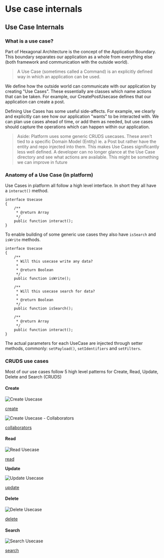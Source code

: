 # Use case internals

## Use Case Internals

### What is a use case?

Part of Hexagonal Architecture is the concept of the Application Boundary. This boundary separates our application as a whole from everything else \(both framework and communication with the outside world\).

> A Use Case \(sometimes called a Command\) is an explicitly defined way in which an application can be used.

We define how the outside world can communicate with our application by creating "Use Cases". These essentially are classes which name actions that can be taken. For example, our CreatePostUsecase defines that our application can create a post.

Defining Use Cases has some useful side-affects. For example, we clearly and explicitly can see how our application "wants" to be interacted with. We can plan use cases ahead of time, or add them as needed, but use cases should capture the operations which can happen within our application.

> Aside: Platform uses some generic CRUDS usecases. These aren't tied to a specific Domain Model \(Entity\) ie. a Post but rather have the entity and repo injected into them. This makes Use Cases significantly less well defined. A developer can no longer glance at the Use Case directory and see what actions are available. This might be something we can improve in future

### Anatomy of a Use Case \(in platform\)

Use Cases in platform all follow a high level interface. In short they all have a `interact()` method.

```text
interface Usecase
{
    /**
     * @return Array
     */
    public function interact();
}
```

To enable building of some generic use cases they also have `isSearch` and `isWrite` methods.

```text
interface Usecase
{
    /**
     * Will this usecase write any data?
     *
     * @return Boolean
     */
    public function isWrite();

    /**
     * Will this usecase search for data?
     *
     * @return Boolean
     */
    public function isSearch();

    /**
     * @return Array
     */
    public function interact();
}
```

The actual parameters for each UseCase are injected through setter methods, commonly: `setPayload()`, `setIdentifiers` and `setFilters`.

### CRUDS use cases

Most of our use cases follow 5 high level patterns for Create, Read, Update, Delete and Search \(CRUDS\)

#### Create

![Create Usecase](../.gitbook/assets/create-usecase-1.png)

[create](http://www.nomnoml.com/#view/%23title%3ACreate%20Usecase%0A%0A%5B%3Cstate%3Erequest%7C%0Apayload%0Aidentifier%0Afilters%5D%0A%0A%5BCreate%20Usecase%7C%0A%5B%3Cstart%3E%20interact%5D-%3E%5BGet%20Entity%5D%0A%5BGet%20Entity%5D-%3E%5BVerify%20Create%20Auth%5D%0A%5BVerify%20Create%20Auth%5D-%3E%5BVerify%20Valid%5D%0A%5BVerify%20Valid%5D-%3E%5BCreate%20Entity%5D%0A%5BCreate%20Entity%5D-%3E%5BGet%20Created%5D%0A%5BGet%20Created%5D-%3E%5B%3Cchoice%3E%20Can%20Read%3F%5D%0A%5B%3Cchoice%3E%20Can%20Read%3F%5D-%3E%5BFormat%20Entity%5D%0A%5B%3Cchoice%3E%20Can%20Read%3F%5D-%3E%5B%3Cend%3E%20return%5D%0A%5BFormat%20Entity%5D-%3E%5B%3Cend%3E%20return%5D%0A%5D%0A%0A%0A%5B%3Cstate%3Erequest%5D-%3E%5BCreate%20Usecase%5D%0A%5BCreate%20Usecase%5D-%3E%5B%3Cstate%3Eresponse%5D%0A%5B%3Cstate%3Eresponse%5D-%3E%5BOutputFormatter%5D%0A%0A%23direction%3A%20right%0A)

![Create Usecase - Collaborators](../.gitbook/assets/create-usecase-collab%20%283%29.png)

[collaborators](http://www.nomnoml.com/#view/%23title%3A%20Create%20UseCase%20Collaborators%0A%0A%5BCreateUsecase%7C%7C%0Ainteract%28%29%0AsetPayload%28%29%5D%0A%0A%5BValidator%5D%3C-%2B%5BCreateUsecase%5D%0A%5BAuthorizer%5D%3C-%2B%5BCreateUsecase%5D%0A%5BFormatter%5D%3C-%2B%5BCreateUsecase%5D%0A%5BRepository%5D%3C-%2B%5BCreateUsecase%5D%0A%0A%5BCreateUsecase%5D-%3E%5B%3Cinput%3E%20payload%5D%0A%0A%23direction%3A%20right)

#### Read

![Read Usecase](../.gitbook/assets/read-usecase-2%20%281%29.png)

[read](http://www.nomnoml.com/#view/%23title%3A%20%20Read%20UseCase%0A%5B%3Cstate%3Erequest%5D-%3E%5BRead%20Usecase%5D%0A%5BRead%20Usecase%5D-%3E%5B%3Cstate%3Eresponse%5D%0A%5B%3Cstate%3Eresponse%5D-%3E%5BOutputFormatter%5D%0A%0A%5B%3Cstate%3Erequest%7C%0Apayload%0Aidentifier%0Afilters%5D%0A%0A%5BRead%20Usecase%7C%0A%5B%3Cstart%3E%20interact%28%29%5D-%3E%5BGet%20Entity%5D%0A%5BGet%20Entity%5D-%3E%5BVerify%20Read%20Auth%5D%0A%5BVerify%20Read%20Auth%5D-%3E%5BFormat%20Entity%5D%0A%5BFormat%20Entity%5D-%3E%5B%3Cend%3E%20return%5D%0A%5D%0A%0A%23direction%3A%20right)

**Update**

![Update Usecase](../.gitbook/assets/update-usecase-2%20%281%29.png)

[update](http://www.nomnoml.com/#view/%23title%3AUpdate%20UseCase%0A%0A%5B%3Cstate%3Erequest%5D-%3E%5BUpdate%20Usecase%5D%0A%5BUpdate%20Usecase%5D-%3E%5B%3Cstate%3Eresponse%5D%0A%5B%3Cstate%3Eresponse%5D-%3E%5BOutputFormatter%5D%0A%0A%5B%3Cstate%3Erequest%7C%20payload%20identifier%20filters%5D%0A%5BUpdate%20Usecase%7C%20%0A%0A%5B%3Cstart%3E%20interact%28%29%5D-%3E%5BGet%20Entity%5D%0A%5BGet%20Entity%5D-%3E%5BUpdate%20State%5D%0A%5BUpdate%20State%5D-%3E%5BVerify%20Update%20Auth%5D%0A%5BVerify%20Update%20Auth%5D-%3E%5BVerify%20Valid%5D%0A%5BVerify%20Valid%5D-%3E%5BUpdate%20Entity%5D%0A%5BUpdate%20Entity%5D-%3E%5B%3Cchoice%3E%20Can%20Read%3F%5D%0A%5B%3Cchoice%3E%20Can%20Read%3F%5D-%3E%5BFormat%20Entity%5D%0A%5BFormat%20Entity%5D-%3E%5B%3Cend%3E%20return%5D%0A%5B%3Cchoice%3E%20Can%20Read%3F%5D-%3E%5B%3Cend%3E%20return%5D%20%0A%5D%0A%0A%23direction%3A%20right%0A%0A)

#### Delete

![Delete Usecase](../.gitbook/assets/delete-usecase-1%20%281%29.png)

[delete](http://www.nomnoml.com/#view/%23title%3ADelete%20UseCase%0A%0A%5B%3Cstate%3Erequest%5D-%3E%5BDelete%20Usecase%5D%0A%5BDelete%20Usecase%5D-%3E%5B%3Cstate%3Eresponse%5D%0A%5B%3Cstate%3Eresponse%5D-%3E%5BOutputFormatter%5D%0A%0A%5B%3Cstate%3Erequest%7C%0Apayload%0Aidentifier%0Afilters%5D%0A%0A%5BDelete%20Usecase%7C%0A%5B%3Cstart%3E%20interact%28%29%5D-%3E%5BGet%20Entity%5D%0A%5BGet%20Entity%5D-%3E%5BVerify%20Delete%20Auth%5D%0A%5BVerify%20Delete%20Auth%5D-%3E%5BDelete%20Entity%5D%0A%5BDelete%20Entity%5D-%3E%5BVerify%20Read%20Auth%5D%0A%5BVerify%20Read%20Auth%5D-%3E%5BFormat%20Entity%5D%0A%5BFormat%20Entity%5D-%3E%5B%3Cend%3E%20return%5D%0A%5D%0A%0A%23direction%3A%20right)

#### Search

![Search Usecase](../.gitbook/assets/search-usecase-3.png)

[search](http://www.nomnoml.com/#view/%23title%3ASearch%20UseCase%0A%0A%5B%3Cstate%3Erequest%5D-%3E%5BSearch%20Usecase%5D%0A%5BSearch%20Usecase%5D-%3E%5B%3Cstate%3Eresponse%5D%0A%5B%3Cstate%3Eresponse%5D-%3E%5BOutputFormatter%5D%0A%0A%5B%3Cstate%3Erequest%7C%0Apayload%0Aidentifier%0Afilters%5D%0A%0A%5BSearch%20Usecase%7C%0A%5B%3Cstart%3E%20interact%28%29%5D-%3E%5BGet%20Entity%5D%0A%5BGet%20Entity%5D-%3E%5BVerify%20Search%20Auth%5D%0A%5BVerify%20Search%20Auth%5D-%3E%5BSet%20Search%20Params%5D%0A%5BSet%20Search%20Params%5D-%3E%5BGet%20Search%20Sesults%5D%0A%5BGet%20Search%20Sesults%5D-%3E%5BVerify%20Read%20Auth%7C%0A%5B%3Cstart%3E%20foreach%5D-%3E%5B%3Cchoice%3Ewhile%20results%3F%5D%0A%5B%3Cchoice%3Ewhile%20results%3F%5D-%3E%5Bcheck%20auth%5D%0A%5Bcheck%20auth%5D-%3E%5B%3Cchoice%3Ewhile%20results%3F%5D%0A%5B%3Cchoice%3Ewhile%20results%3F%5D-%3E%5B%3Cend%3E%5D%0A%5D%0A%5BVerify%20Read%20Auth%5D-%3E%5BFormat%20Results%5D%0A%5BFormat%20Results%5D-%3E%5B%3Cend%3E%20return%5D%0A%5D%0A%0A%23direction%3A%20right)

